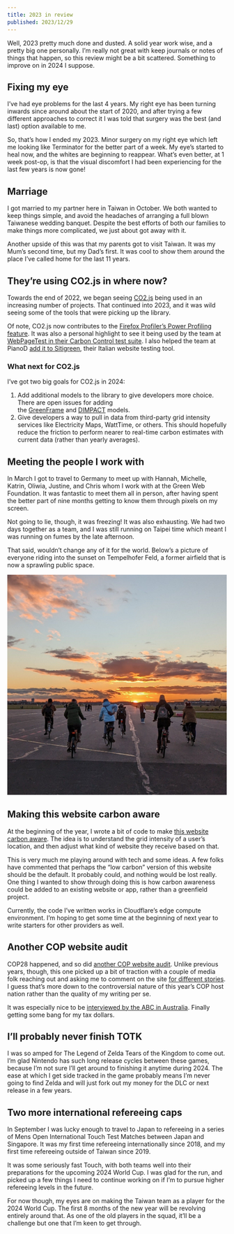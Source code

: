 ```yaml
---
title: 2023 in review
published: 2023/12/29
---
```


Well, 2023 pretty much done and dusted. A solid year work wise, and a pretty big one personally. I’m really not great with keep journals or notes of things that happen, so this review might be a bit scattered. Something to improve on in 2024 I suppose.

## Fixing my eye

I’ve had eye problems for the last 4 years. My right eye has been turning inwards since around about the start of 2020, and after trying a few different approaches to correct it I was told that surgery was the best (and last) option available to me.

So, that’s how I ended my 2023. Minor surgery on my right eye which left me looking like Terminator for the better part of a week. My eye’s started to heal now, and the whites are beginning to reappear. What’s even better, at 1 week post-op, is that the visual discomfort I had been experiencing for the last few years is now gone!

## Marriage

I got married to my partner here in Taiwan in October. We both wanted to keep things simple, and avoid the headaches of arranging a full blown Taiwanese wedding banquet. Despite the best efforts of both our families to make things more complicated, we just about got away with it.

Another upside of this was that my parents got to visit Taiwan. It was my Mum’s second time, but my Dad’s first. It was cool to show them around the place I’ve called home for the last 11 years.

## They’re using CO2.js in where now?

Towards the end of 2022, we began seeing [CO2.js](https://github.com/thegreenwebfoundation/co2.js) being used in an increasing number of projects. That continued into 2023, and it was wild seeing some of the tools that were picking up the library.

Of note, CO2.js now contributes to the [Firefox Profiler’s Power Profiling feature](https://fershad.com/writing/co2e-estimates-in-firefox-profiler/). It was also a personal highlight to see it being used by the team at [WebPageTest in their Carbon Control test suite](https://fershad.com/writing/carbon-control-by-webpagetest-first-look/). I also helped the team at PianoD [add it to Sitigreen](https://www.thegreenwebfoundation.org/news/estimating-website-emissions-in-the-italian-context-sitigreen-co2-js/), their Italian website testing tool.

### What next for CO2.js

I’ve got two big goals for CO2.js in 2024:

1. Add additional models to the library to give developers more choice. There are open issues for adding the [GreenFrame](https://github.com/thegreenwebfoundation/co2.js/issues/145) and [DIMPACT](https://github.com/thegreenwebfoundation/co2.js/issues/141) models.
2. Give developers a way to pull in data from third-party grid intensity services like Electricity Maps, WattTime, or others. This should hopefully reduce the friction to perform nearer to real-time carbon estimates with current data (rather than yearly averages).

## Meeting the people I work with

In March I got to travel to Germany to meet up with Hannah, Michelle, Katrin, Oliwia, Justine, and Chris whom I work with at the Green Web Foundation. It was fantastic to meet them all in person, after having spent the better part of nine months getting to know them through pixels on my screen.

Not going to lie, though, it was freezing! It was also exhausting. We had two days together as a team, and I was still running on Taipei time which meant I was running on fumes by the late afternoon.

That said, wouldn’t change any of it for the world. Below’s a picture of everyone riding into the sunset on Tempelhofer Feld, a former airfield that is now a sprawling public space.

![6 people riding into the sunset on a wide tarmac.](../../public/img/blog/01fb918083079acdc50790dc485eea6c101bf34c-1676x1676.jpg "The Green Web Foundation team riding on Templehofer Feld in Berlin.")

## Making this website carbon aware

At the beginning of the year, I wrote a bit of code to make [this website carbon aware](https://fershad.com/writing/making-this-website-carbon-aware/). The idea is to understand the grid intensity of a user’s location, and then adjust what kind of website they receive based on that.

This is very much me playing around with tech and some ideas. A few folks have commented that perhaps the “low carbon” version of this website should be the default. It probably could, and nothing would be lost really. One thing I wanted to show through doing this is how carbon awareness could be added to an existing website or app, rather than a greenfield project.

Currently, the code I’ve written works in Cloudflare’s edge compute environment. I’m hoping to get some time at the beginning of next year to write starters for other providers as well.

## Another COP website audit

COP28 happened, and so did [another COP website audit](https://fershad.com/writing/cop28-uae-a-low-carbon-website-review/). Unlike previous years, though, this one picked up a bit of traction with a couple of media folk reaching out and asking me to comment on the site [for different stories](https://spectrum.ieee.org/internet-carbon-emissions). I guess that’s more down to the controversial nature of this year’s COP host nation rather than the quality of my writing per se.

It was especially nice to be [interviewed by the ABC in Australia](https://www.abc.net.au/news/2023-10-31/un-cop28-climate-summit-accused-greenwashing-website-low-carbon/103020978). Finally getting some bang for my tax dollars.

## I’ll probably never finish TOTK

I was so amped for The Legend of Zelda Tears of the Kingdom to come out. I’m glad Nintendo has such long release cycles between these games, because I’m not sure I’ll get around to finishing it anytime during 2024. The ease at which I get side tracked in the game probably means I’m never going to find Zelda and will just fork out my money for the DLC or next release in a few years.

## Two more international refereeing caps

In September I was lucky enough to travel to Japan to refereeing in a series of Mens Open International Touch Test Matches between Japan and Singapore. It was my first time refereeing internationally since 2018, and my first time refereeing outside of Taiwan since 2019.

It was some seriously fast Touch, with both teams well into their preparations for the upcoming 2024 World Cup. I was glad for the run, and picked up a few things I need to continue working on if I’m to pursue higher refereeing levels in the future.

For now though, my eyes are on making the Taiwan team as a player for the 2024 World Cup. The first 8 months of the new year will be revolving entirely around that. As one of the old players in the squad, it’ll be a challenge but one that I’m keen to get through.
